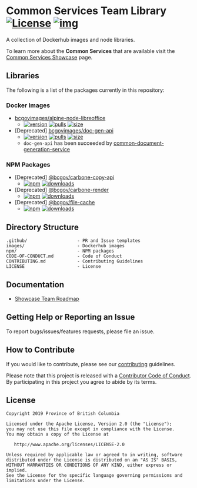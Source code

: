 
# Common Services Team Library [![License](https://img.shields.io/badge/License-Apache%202.0-blue.svg)](LICENSE) [![img](https://img.shields.io/badge/Lifecycle-Stable-97ca00)](https://github.com/bcgov/repomountie/blob/master/doc/lifecycle-badges.md)

A collection of Dockerhub images and node libraries.

To learn more about the **Common Services** that are available visit the [Common Services Showcase](https://bcgov.github.io/common-service-showcase/) page.

## Libraries

The following is a list of the packages currently in this repository:

### Docker Images

- [bcgovimages/alpine-node-libreoffice](images/alpine-node-libreoffice)
  - [![version](https://img.shields.io/docker/v/bcgovimages/alpine-node-libreoffice.svg?sort=semver)](https://hub.docker.com/r/bcgovimages/alpine-node-libreoffice) [![pulls](https://img.shields.io/docker/pulls/bcgovimages/alpine-node-libreoffice.svg)](https://hub.docker.com/r/bcgovimages/alpine-node-libreoffice) [![size](https://img.shields.io/docker/image-size/bcgovimages/alpine-node-libreoffice.svg)](https://hub.docker.com/r/bcgovimages/alpine-node-libreoffice)
- [Deprecated] [bcgovimages/doc-gen-api](images/doc-gen-api)
  - [![version](https://img.shields.io/docker/v/bcgovimages/doc-gen-api.svg?sort=semver)](https://hub.docker.com/r/bcgovimages/doc-gen-api) [![pulls](https://img.shields.io/docker/pulls/bcgovimages/doc-gen-api.svg)](https://hub.docker.com/r/bcgovimages/doc-gen-api) [![size](https://img.shields.io/docker/image-size/bcgovimages/doc-gen-api.svg)](https://hub.docker.com/r/bcgovimages/doc-gen-api)
  - `doc-gen-api` has been succeeded by [common-document-generation-service](https://hub.docker.com/r/bcgovimages/common-document-generation-service)

### NPM Packages

- [Deprecated] [@bcgov/carbone-copy-api](npm/carbone-copy-api)
  - [![npm](https://img.shields.io/npm/v/@bcgov/carbone-copy-api.svg)](https://www.npmjs.com/package/@bcgov/carbone-copy-api) [![downloads](https://img.shields.io/npm/dm/@bcgov/carbone-copy-api.svg)](https://npmcharts.com/compare/@bcgov/carbone-copy-api?minimal=true)
- [Deprecated] [@bcgov/carbone-render](npm/carbone-render)
  - [![npm](https://img.shields.io/npm/v/@bcgov/carbone-render.svg)](https://www.npmjs.com/package/@bcgov/carbone-render) [![downloads](https://img.shields.io/npm/dm/@bcgov/carbone-render.svg)](https://npmcharts.com/compare/@bcgov/carbone-render?minimal=true)
- [Deprecated] [@bcgov/file-cache](npm/file-cache)
  - [![npm](https://img.shields.io/npm/v/@bcgov/file-cache.svg)](https://www.npmjs.com/package/@bcgov/file-cache) [![downloads](https://img.shields.io/npm/dm/@bcgov/file-cache.svg)](https://npmcharts.com/compare/@bcgov/file-cache?minimal=true)

## Directory Structure

    .github/                   - PR and Issue templates
    images/                    - Dockerhub images
    npm/                       - NPM packages
    CODE-OF-CONDUCT.md         - Code of Conduct
    CONTRIBUTING.md            - Contributing Guidelines
    LICENSE                    - License

## Documentation

* [Showcase Team Roadmap](https://github.com/bcgov/nr-get-token/wiki/Product-Roadmap)

## Getting Help or Reporting an Issue

To report bugs/issues/features requests, please file an issue.

## How to Contribute

If you would like to contribute, please see our [contributing](CONTRIBUTING.md) guidelines.

Please note that this project is released with a [Contributor Code of Conduct](CODE-OF-CONDUCT.md). By participating in this project you agree to abide by its terms.

## License

    Copyright 2019 Province of British Columbia

    Licensed under the Apache License, Version 2.0 (the "License");
    you may not use this file except in compliance with the License.
    You may obtain a copy of the License at

       http://www.apache.org/licenses/LICENSE-2.0

    Unless required by applicable law or agreed to in writing, software
    distributed under the License is distributed on an "AS IS" BASIS,
    WITHOUT WARRANTIES OR CONDITIONS OF ANY KIND, either express or implied.
    See the License for the specific language governing permissions and
    limitations under the License.
